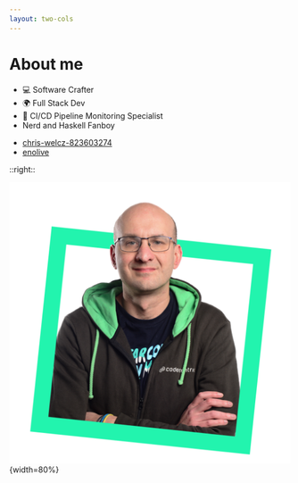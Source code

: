 ```yaml
---
layout: two-cols
---
```


# About me

- 💻 Software Crafter
- 🌍 Full Stack Dev
- 🧐 CI/CD Pipeline Monitoring Specialist
- <devicon-haskell/> Nerd and Haskell Fanboy

<div class="absolute bottom-3">

  - <mdi-linkedin/> [chris-welcz-823603274](https://www.linkedin.com/in/chris-welcz-823603274/)
  - <mdi-github/> [enolive](https://github.com/enolive)
  
</div>

::right::

![Photography Chris CC](/chris-cc-photo.jpg){width=80%}

<style>
  ul {
    @apply list-none;

    li {
      @apply ml-0;
    }
  }
</style>